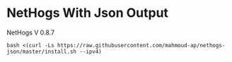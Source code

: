 # NetHogs With Json Output

NetHogs V 0.8.7




````
bash <(curl -Ls https://raw.githubusercontent.com/mahmoud-ap/nethogs-json/master/install.sh --ipv4)
````

